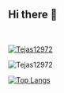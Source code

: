 ## Hi there 👋

<br>

[![Tejas12972](https://github-readme-stats.vercel.app/api?username=Tejas12972&show_icons=true&theme=tokyonight)](https://github.com/Tejas12972)



<img align="center" src="https://github-readme-streak-stats.herokuapp.com/?user=Tejas12972&theme=dark" alt="Tejas12972" /> 



[![Top Langs](https://github-readme-stats.vercel.app/api/top-langs/?username=Tejas12972&hide=html&title_color=3174e7&text_color=37bc9c&show_icons=true&icon_color=be90f2&bg_color=1d1f21)](https://github.com/Tejas12972)



